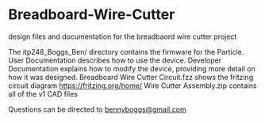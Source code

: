 # Breadboard-Wire-Cutter
design files and documentation for the breadbaord wire cutter project

The itp248_Boggs_Ben/ directory contains the firmware for the Particle.
User Documentation describes how to use the device.
Developer Documentation explains how to modify the device, providing more detail on how it was designed.
Breadboard Wire Cutter Circuit.fzz shows the fritzing circuit diagram https://fritzing.org/home/
Wire Cutter Assembly.zip contains all of the v1 CAD files

Questions can be directed to bennyboggs@gmail.com
